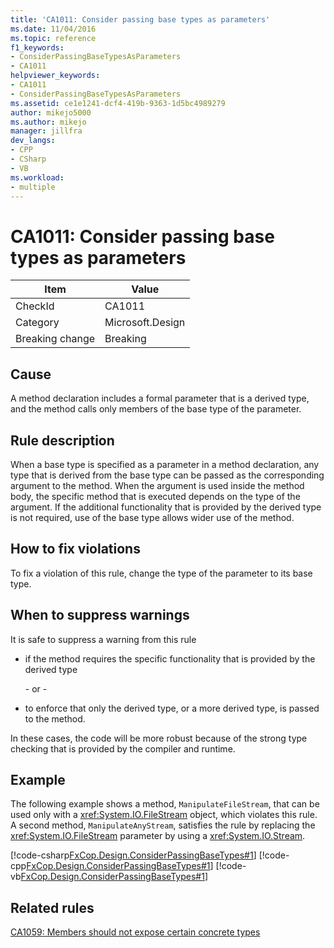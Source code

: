 ```yaml
---
title: 'CA1011: Consider passing base types as parameters'
ms.date: 11/04/2016
ms.topic: reference
f1_keywords:
- ConsiderPassingBaseTypesAsParameters
- CA1011
helpviewer_keywords:
- CA1011
- ConsiderPassingBaseTypesAsParameters
ms.assetid: ce1e1241-dcf4-419b-9363-1d5bc4989279
author: mikejo5000
ms.author: mikejo
manager: jillfra
dev_langs:
- CPP
- CSharp
- VB
ms.workload:
- multiple
---
```

# CA1011: Consider passing base types as parameters

|Item|Value|
|-|-|
|CheckId|CA1011|
|Category|Microsoft.Design|
|Breaking change|Breaking|

## Cause

A method declaration includes a formal parameter that is a derived type, and the method calls only members of the base type of the parameter.

## Rule description

When a base type is specified as a parameter in a method declaration, any type that is derived from the base type can be passed as the corresponding argument to the method. When the argument is used inside the method body, the specific method that is executed depends on the type of the argument. If the additional functionality that is provided by the derived type is not required, use of the base type allows wider use of the method.

## How to fix violations

To fix a violation of this rule, change the type of the parameter to its base type.

## When to suppress warnings

It is safe to suppress a warning from this rule

- if the method requires the specific functionality that is provided by the derived type

     \- or -

- to enforce that only the derived type, or a more derived type, is passed to the method.

In these cases, the code will be more robust because of the strong type checking that is provided by the compiler and runtime.

## Example

The following example shows a method, `ManipulateFileStream`, that can be used only with a <xref:System.IO.FileStream> object, which violates this rule. A second method, `ManipulateAnyStream`, satisfies the rule by replacing the <xref:System.IO.FileStream> parameter by using a <xref:System.IO.Stream>.

[!code-csharp[FxCop.Design.ConsiderPassingBaseTypes#1](../code-quality/codesnippet/CSharp/ca1011-consider-passing-base-types-as-parameters_1.cs)]
[!code-cpp[FxCop.Design.ConsiderPassingBaseTypes#1](../code-quality/codesnippet/CPP/ca1011-consider-passing-base-types-as-parameters_1.cpp)]
[!code-vb[FxCop.Design.ConsiderPassingBaseTypes#1](../code-quality/codesnippet/VisualBasic/ca1011-consider-passing-base-types-as-parameters_1.vb)]

## Related rules

[CA1059: Members should not expose certain concrete types](../code-quality/ca1059.md)
